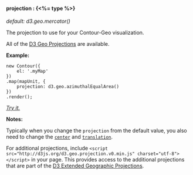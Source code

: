#### **projection** : {<%= type %>}

*default: d3.geo.mercator()*

The projection to use for your Contour-Geo visualization.

All of the [D3 Geo Projections](http://github.com/mbostock/d3/wiki/Geo-Projections) are available. 

**Example:**

	new Contour({
		el: '.myMap'
	})
	.map(mapUnit, { 
		projection: d3.geo.azimuthalEqualArea() 
	})
	.render();

*[Try it.](<%= jsFiddleLink %>)*

**Notes:**

Typically when you change the `projection` from the default value, you also need to change the [`center`](#geo_config/config.map.center) and [`translation`](#geo_config/config.map.translation).

For additional projections, include `<script src="http://d3js.org/d3.geo.projection.v0.min.js" charset="utf-8"></script>` in your page. This provides access to the additional projections that are part of the [D3 Extended Geographic Projections](http://github.com/d3/d3-geo-projection).
